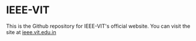 # IEEE-VIT
This is the Github repository for IEEE-VIT's official website. You can visit the site at [ieee.vit.edu.in](ieee.vit.edu.in)
